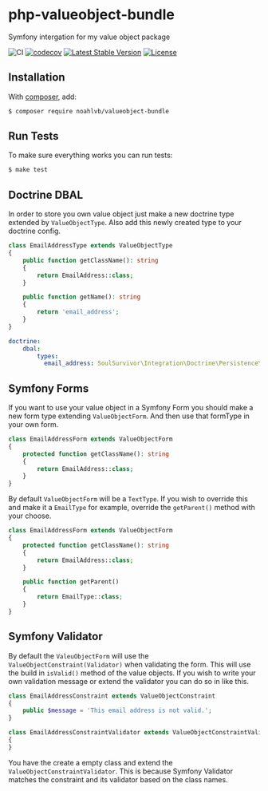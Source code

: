 # php-valueobject-bundle
Symfony intergation for my value object package

![CI](https://github.com/noahlvb/php-valueobject-bundle/workflows/CI/badge.svg?branch=master)
[![codecov](https://codecov.io/gh/noahlvb/php-valueobject-bundle/branch/master/graph/badge.svg)](https://codecov.io/gh/noahlvb/php-valueobject-bundle)
[![Latest Stable Version](https://poser.pugx.org/noahlvb/valueobject-bundle/v/stable)](https://packagist.org/packages/noahlvb/valueobject-bundle)
[![License](https://poser.pugx.org/noahlvb/valueobject-bundle/license)](https://packagist.org/packages/noahlvb/valueobject-bundle)

Installation
---
With [composer](http://packagist.org), add:

```bash
$ composer require noahlvb/valueobject-bundle
```

Run Tests
---
To make sure everything works you can run tests:

```bash
$ make test
```

Doctrine DBAL
---
In order to store you own value object just make a new doctrine type extended by `ValueObjectType`. Also add this newly created type to your doctrine config.
```php
class EmailAddressType extends ValueObjectType
{
    public function getClassName(): string
    {
        return EmailAddress::class;
    }

    public function getName(): string
    {
        return 'email_address';
    }
}
```

```yaml
doctrine:
    dbal:
        types:
          email_address: SoulSurvivor\Integration\Doctrine\Persistence\Type\ValueEmailAddressType
```

Symfony Forms
---
If you want to use your value object in a Symfony Form you should make a new form type extending `ValueObjectForm`. And then use that formType in your own form.
```php
class EmailAddressForm extends ValueObjectForm
{
    protected function getClassName(): string
    {
        return EmailAddress::class;
    }
}
```

By default `ValueObjectForm` will be a `TextType`. If you wish to override this and make it a `EmailType` for example, override the `getParent()` method with your choose.
```php
class EmailAddressForm extends ValueObjectForm
{
    protected function getClassName(): string
    {
        return EmailAddress::class;
    }

    public function getParent()
    {
        return EmailType::class;
    }
}
```

Symfony Validator
---
By default the `ValeuObjectForm` will use the `ValueObjectConstraint(Validator)` when validating the form. This will use the build in `isValid()` method of the value objects.
If you wish to write your own validation message or extend the validator you can do so in like this.
```php
class EmailAddressConstraint extends ValueObjectConstraint
{
    public $message = 'This email address is not valid.';
}
```

```php
class EmailAddressConstraintValidator extends ValueObjectConstraintValidator
{
}
```
You have the create a empty class and extend the `ValueObjectConstraintValidator`. This is because Symfony Validator matches the constraint and its validator based on the class names.